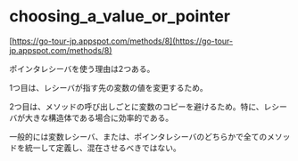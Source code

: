# choosing_a_value_or_pointer

[https://go-tour-jp.appspot.com/methods/8](https://go-tour-jp.appspot.com/methods/8)

ポインタレシーバを使う理由は2つある。

1つ目は、レシーバが指す先の変数の値を変更するため。

2つ目は、メソッドの呼び出しごとに変数のコピーを避けるため。特に、レシーバが大きな構造体である場合に効率的である。

一般的には変数レシーバ、または、ポインタレシーバのどちらかで全てのメソッドを統一して定義し、混在させるべきではない。